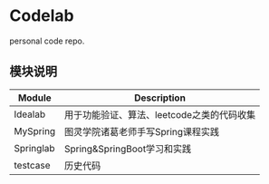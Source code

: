 # Codelab
personal code repo.


## 模块说明
| Module    | Description               |
|-----------|---------------------------|
| Idealab   | 用于功能验证、算法、leetcode之类的代码收集 |
| MySpring  | 图灵学院诸葛老师手写Spring课程实践      |
| Springlab | Spring&SpringBoot学习和实践    |
| testcase  | 历史代码                    |
